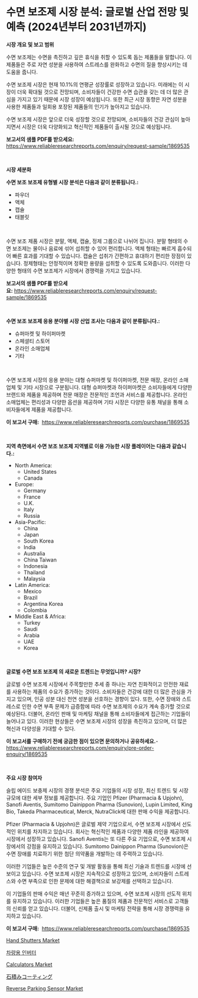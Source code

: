 <p><h1>수면 보조제 시장 분석: 글로벌 산업 전망 및 예측 (2024년부터 2031년까지)</h1></p><p><strong>시장 개요 및 보고 범위</strong></p>
<p><p>수면 보조제는 수면을 촉진하고 깊은 휴식을 취할 수 있도록 돕는 제품들을 말합니다. 이 제품들은 주로 자연 성분을 사용하여 스트레스를 완화하고 수면의 질을 향상시키는 데 도움을 줍니다.</p><p>수면 보조제 시장은 현재 10.1%의 연평균 성장률로 성장하고 있습니다. 미래에는 이 시장이 더욱 확대될 것으로 전망되며, 소비자들이 건강한 수면 습관을 갖는 데 더 많은 관심을 가지고 있기 때문에 시장 성장이 예상됩니다. 또한 최근 시장 동향은 자연 성분을 사용한 제품들과 일회용 포장된 제품들의 인기가 높아지고 있습니다.</p><p>수면 보조제 시장은 앞으로 더욱 성장할 것으로 전망되며, 소비자들의 건강 관심이 높아지면서 시장은 더욱 다양화되고 혁신적인 제품들이 출시될 것으로 예상됩니다.</p></p>
<p><strong>보고서의 샘플 PDF를 받으세요:</strong> <a href="https://www.reliableresearchreports.com/enquiry/request-sample/1869535">https://www.reliableresearchreports.com/enquiry/request-sample/1869535</a></p>
<p>&nbsp;</p>
<p><strong>시장 세분화</strong></p>
<p><strong>수면 보조 보조제 유형별 시장 분석은 다음과 같이 분류됩니다.:</strong></p>
<p><ul><li>파우더</li><li>액체</li><li>캡슐</li><li>태블릿</li></ul></p>
<p>&nbsp;</p>
<p><p>수면 보조 제품 시장은 분말, 액체, 캡슐, 정제 그룹으로 나뉘어 집니다. 분말 형태의 수면 보조제는 물이나 음료에 섞어 섭취할 수 있어 편리합니다. 액체 형태는 빠르게 흡수되어 빠른 효과를 기대할 수 있습니다. 캡슐은 섭취가 간편하고 휴대하기 편리한 장점이 있습니다. 정제형태는 안정적이며 정확한 용량을 섭취할 수 있도록 도와줍니다. 이러한 다양한 형태의 수면 보조제가 시장에서 경쟁력을 가지고 있습니다.</p></p>
<p><strong>보고서의 샘플 PDF를 받으세요:</strong>&nbsp;<a href="https://www.reliableresearchreports.com/enquiry/request-sample/1869535">https://www.reliableresearchreports.com/enquiry/request-sample/1869535</a></p>
<p>&nbsp;</p>
<p><strong> 수면 보조 보조제 응용 분야별 시장 산업 조사는 다음과 같이 분류됩니다.:</strong></p>
<p><ul><li>슈퍼마켓 및 하이퍼마켓</li><li>스페셜티 스토어</li><li>온라인 소매업체</li><li>기타</li></ul></p>
<p>&nbsp;</p>
<p><p>수면 보조제 시장의 응용 분야는 대형 슈퍼마켓 및 하이퍼마켓, 전문 매장, 온라인 소매업체 및 기타 시장으로 구분됩니다. 대형 슈퍼마켓과 하이퍼마켓은 소비자들에게 다양한 브랜드와 제품을 제공하며 전문 매장은 전문적인 조언과 서비스를 제공합니다. 온라인 소매업체는 편리성과 다양한 옵션을 제공하며 기타 시장은 다양한 유통 채널을 통해 소비자들에게 제품을 제공합니다.</p></p>
<p><strong>이 보고서 구매:</strong>&nbsp; <a href="https://www.reliableresearchreports.com/purchase/1869535">https://www.reliableresearchreports.com/purchase/1869535</a></p>
<p>&nbsp;</p>
<p><strong>지역 측면에서 수면 보조 보조제 지역별로 이용 가능한 시장 플레이어는 다음과 같습니다.:</strong></p>
<p><ul>
    <li>
        North America:
        <ul>
            <li>United States</li>
            <li>Canada</li>
        </ul>
    </li>
    <li>
        Europe:
        <ul>
            <li>Germany</li>
            <li>France</li>
            <li>U.K.</li>
            <li>Italy</li>
            <li>Russia</li>
        </ul>
    </li>
    <li>
        Asia-Pacific:
        <ul>
            <li>China</li>
            <li>Japan</li>
            <li>South Korea</li>
            <li>India</li>
            <li>Australia</li>
            <li>China Taiwan</li>
            <li>Indonesia</li>
            <li>Thailand</li>
            <li>Malaysia</li>
        </ul>
    </li>
    <li>
        Latin America:
        <ul>
            <li>Mexico</li>
            <li>Brazil</li>
            <li>Argentina Korea</li>
            <li>Colombia</li>
        </ul>
    </li>
    <li>
        Middle East & Africa:
        <ul>
            <li>Turkey</li>
            <li>Saudi</li>
            <li>Arabia</li>
            <li>UAE</li>
            <li>Korea</li>
        </ul>
    </li>
    </ul></p>
<p>&nbsp;</p>
<p><strong>글로벌 수면 보조 보조제 의 새로운 트렌드는 무엇입니까? 시장?</strong></p>
<p><p>글로벌 수면 보조제 시장에서 주목할만한 추세 중 하나는 자연 친화적이고 안전한 재료를 사용하는 제품의 수요가 증가하는 것이다. 소비자들은 건강에 대한 더 많은 관심을 가지고 있으며, 인공 성분 대신 천연 성분을 선호하는 경향이 있다. 또한, 수면 장애와 스트레스로 인한 수면 부족 문제가 급증함에 따라 수면 보조제의 수요가 계속 증가할 것으로 예상된다. 더불어, 온라인 판매 및 마케팅 채널을 통해 소비자들에게 접근하는 기업들이 늘어나고 있다. 이러한 현상들은 수면 보조제 시장의 성장을 촉진하고 있으며, 더 많은 혁신과 다양성을 기대할 수 있다.</p></p>
<p><strong>이 보고서를 구매하기 전에 궁금한 점이 있으면 문의하거나 공유하세요.</strong>- <a href="https://www.reliableresearchreports.com/enquiry/pre-order-enquiry/1869535">https://www.reliableresearchreports.com/enquiry/pre-order-enquiry/1869535</a></p>
<p>&nbsp;</p>
<p><strong>주요 시장 참여자</strong></p>
<p><p>슬립 에이드 보충제 시장의 경쟁 분석은 주요 기업들의 시장 성장, 최신 트렌드 및 시장 규모에 대한 세부 정보를 제공합니다. 주요 기업인 Pfizer (Pharmacia & Upjohn), Sanofi Aventis, Sumitomo Dainippon Pharma (Sunovion), Lupin Limited, King Bio, Takeda Pharmaceutical, Merck, NutraClick에 대한 판매 수익을 제공합니다.</p><p>Pfizer (Pharmacia & Upjohn)은 글로벌 제약 기업으로서, 수면 보조제 시장에서 선도적인 위치를 차지하고 있습니다. 회사는 혁신적인 제품과 다양한 제품 라인을 제공하여 시장에서 성장하고 있습니다. Sanofi Aventis는 또 다른 주요 기업으로, 수면 보조제 시장에서의 강점을 유지하고 있습니다. Sumitomo Dainippon Pharma (Sunovion)은 수면 장애를 치료하기 위한 첨단 의약품을 개발하는 데 주력하고 있습니다.</p><p>이러한 기업들은 높은 수준의 연구 및 개발 활동을 통해 최신 기술과 트렌드를 시장에 선보이고 있습니다. 수면 보조제 시장은 지속적으로 성장하고 있으며, 소비자들이 스트레스와 수면 부족으로 인한 문제에 대한 해결책으로 보강제를 선택하고 있습니다.</p><p>이 기업들의 판매 수익은 매년 꾸준히 증가하고 있으며, 수면 보조제 시장의 선도적 위치를 유지하고 있습니다. 이러한 기업들은 높은 품질의 제품과 전문적인 서비스로 고객들의 신뢰를 얻고 있습니다. 더불어, 신제품 출시 및 마케팅 전략을 통해 시장 경쟁력을 유지하고 있습니다.</p></p>
<p><strong>이 보고서 구매:</strong>&nbsp;&nbsp;<a href="https://www.reliableresearchreports.com/purchase/1869535">https://www.reliableresearchreports.com/purchase/1869535</a></p>
<p><p><a href="https://issuu.com/reportprime-2/docs/hand-shutters-market-size-2030.pptx">Hand Shutters Market</a></p><p><a href="https://github.com/vsnao330707/Market-Research-Report-List-1/blob/main/39512193310.md">차량용 인버터</a></p><p><a href="https://github.com/vimar16th/Market-Research-Report-List-3/blob/main/calculators-market.md">Calculators Market</a></p><p><a href="https://github.com/zjkmgcs938405/Market-Research-Report-List-1/blob/main/61739413767.md">石積みコーティング</a></p><p><a href="https://shimmer-gardenia-37a.notion.site/Reverse-Parking-Sensor-Market-Size-Evaluating-its-Market-Trends-Growth-and-Projections-2024-203-8e829dcc48a649018775f739cb2e9ba7">Reverse Parking Sensor Market</a></p></p>
